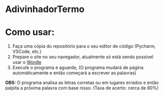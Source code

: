 ﻿# AdivinhadorTermo
<h1>Como usar:</h1>
<ol>
  <li>Faça uma cópia do repositório para o seu editor de código (Pycharm, VSCode, etc.)</li>
  <li>Prepare o site no seu navegador, atualmente só está sendo possível usar o <a href="https://wordleplay.com">Wordle</a></li>
  <li>Execute o programa e aguarde, (O programa mudará de página automáticamente e então começará a escrever as palavras)</li>
</ol>
<p><b>OBS:</b> O programa analisa as letras corretas ou em lugares errados e então palpita a próxima palavra com base nisso. (Taxa de acerto: cerca de 80%)</p>
